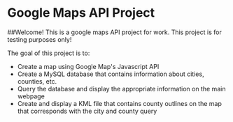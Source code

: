 Google Maps API Project
======

##Welcome! This is a google maps API project for work. This project is for testing purposes only!

The goal of this project is to:
- Create a map using Google Map's Javascript API
- Create a MySQL database that contains information about cities, counties, etc.
- Query the database and display the appropriate information on the main webpage
- Create and display a KML file that contains county outlines on the map that corresponds with the city and county query
